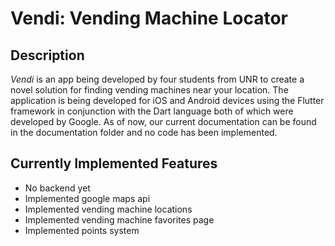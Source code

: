 # Vendi: Vending Machine Locator

## Description

*Vendi* is an app being developed by four students from UNR to create a novel solution for finding vending machines near your location. The application is being developed for iOS and Android devices using the Flutter framework in conjunction with the Dart language both of which were developed by Google. As of now, our current documentation can be found in the documentation folder and no code has been implemented.

## Currently Implemented Features
- No backend yet
- Implemented google maps api
- Implemented vending machine locations
- Implemented vending machine favorites page
- Implemented points system
